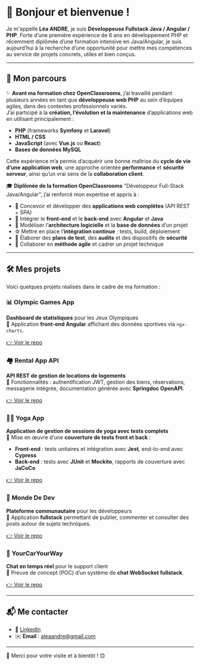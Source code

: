 # 👋 Bonjour et bienvenue !

Je m'appelle **Léa ANDRE**, je suis **Développeuse Fullstack Java / Angular / PHP**. 
Forte d’une première expérience de 6 ans en développement PHP et récemment diplômée d’une formation intensive en Java/Angular, je suis aujourd’hui à la recherche d’une opportunité pour mettre mes compétences au service de projets concrets, utiles et bien conçus.

---

## 🧠 Mon parcours

✨ **Avant ma formation chez OpenClassrooms**, j’ai travaillé pendant plusieurs années en tant que **développeuse web PHP** au sein d’équipes agiles, dans des contextes professionnels variés.  
J’ai participé à la **création, l’évolution et la maintenance** d’applications web en utilisant principalement :

- **PHP** (frameworks **Symfony** et **Laravel**)
- **HTML / CSS**
- **JavaScript** (avec **Vue.js** ou **React**)
- **Bases de données MySQL**

Cette expérience m’a permis d’acquérir une bonne maîtrise du **cycle de vie d’une application web**, une approche orientée **performance** et **sécurité serveur**, ainsi qu’un vrai sens de la **collaboration client**.

🎓 **Diplômée de la formation OpenClassrooms** "Développeur Full-Stack Java/Angular", j’ai renforcé mon expertise et appris à :

- 🚀 Concevoir et développer des **applications web complètes** (API REST + SPA)
- 🧩 Intégrer le **front-end** et le **back-end** avec **Angular** et **Java**
- 🧱 Modéliser l’**architecture logicielle** et la **base de données** d’un projet
- ⚙️ Mettre en place l’**intégration continue** : tests, build, déploiement
- 🧪 Élaborer des **plans de test**, des **audits** et des dispositifs de **sécurité**
- 🤝 Collaborer en **méthode agile** et cadrer un projet technique

---

## 🛠️ Mes projets

Voici quelques projets réalisés dans le cadre de ma formation :

### 📊 **Olympic Games App**
**Dashboard de statistiques** pour les Jeux Olympiques  
🔸 Application **front-end Angular** affichant des données sportives via `ngx-charts`.

[👉 Voir le repo](https://github.com/leaandredev/P2-Telesport)


### 🏘️ **Rental App API**
**API REST de gestion de locations de logements**  
🔸 Fonctionnalités : authentification JWT, gestion des biens, réservations, messagerie intégrée, documentation générée avec **Springdoc OpenAPI**.

[👉 Voir le repo](https://github.com/leaandredev/P3-RentalApi)


### 🧘‍♀️ **Yoga App**
**Application de gestion de sessions de yoga avec tests complets**  
🔸 Mise en œuvre d’une **couverture de tests front et back** :

- **Front-end** : tests unitaires et intégration avec **Jest**, end-to-end avec **Cypress**
- **Back-end** : tests avec **JUnit** et **Mockito**, rapports de couverture avec **JaCoCo**

[👉 Voir le repo](https://github.com/leaandredev/P5-Testez-une-application-full-stack)


### 💬 **Monde De Dev**
**Plateforme communautaire** pour les développeurs  
🔸 Application **fullstack** permettant de publier, commenter et consulter des posts autour de sujets techniques.

[👉 Voir le repo](https://github.com/leaandredev/mdd-app)


### 🚗 **YourCarYourWay**
**Chat en temps réel** pour le support client  
🔸 Preuve de concept (POC) d’un système de **chat WebSocket fullstack**.

[👉 Voir le repo](https://github.com/leaandredev/P13-YouCarYourWay)

---

## 📬 Me contacter

- 💼 [LinkedIn](https://www.linkedin.com/in/leaandrefullstack)
- ✉️ **Email** : aleaandre@gmail.com

---

🙏 Merci pour votre visite et à bientôt ! 😊
